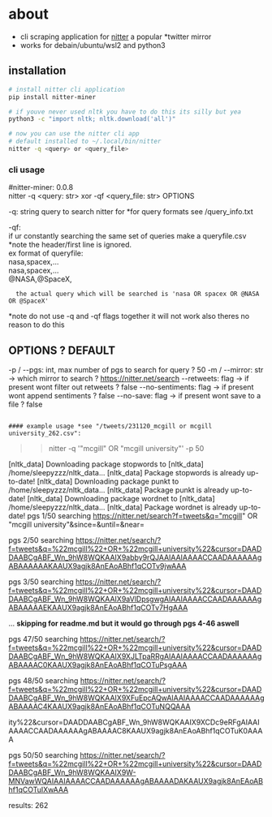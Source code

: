 # about
- cli scraping application for [nitter](https://nitter.net/search) a popular *twitter mirror    
- works for debain/ubuntu/wsl2 and python3 

## installation
```bash
# install nitter cli application
pip install nitter-miner

# if youve never used nltk you have to do this its silly but yea
python3 -c "import nltk; nltk.download('all')"

# now you can use the nitter cli app 
# default installed to ~/.local/bin/nitter
nitter -q <query> or <query_file> 
```

### cli usage  
#nitter-miner: 0.0.8  
nitter -q <query: str> xor -qf <query_file: str> OPTIONS  

-q:   string query to search nitter for *for query formats see /query_info.txt  

-qf:  
      if ur constantly searching the same set of queries make a queryfile.csv  
      *note the header/first line is ignored.  
      ex format of queryfile:  
      nasa,spacex,...  
      nasa,spacex,...  
      @NASA,@SpaceX,  

      the actual query which will be searched is 'nasa OR spacex OR @NASA OR @SpaceX'  

*note do not use -q and -qf flags together it will not work also theres no reason to do this  

OPTIONS                                                        ? DEFAULT
------------------------------------------------------------------------
-p / --pgs: int, max number of pgs to search for query         ? 50
-m / --mirror: str -> which mirror to search                   ? https://nitter.net/search
--retweets: flag -> if present wont filter out retweets        ? false
--no-sentiments: flag -> if present wont append sentiments     ? false
--no-save: flag -> if present wont save to a file              ? false
```

#### example usage *see "/tweets/231120_mcgill or mcgill university_262.csv":  
```
>> nitter -q '"mcgill" OR "mcgill university"' -p 50

[nltk_data] Downloading package stopwords to
[nltk_data]     /home/sleepyzzz/nltk_data...
[nltk_data]   Package stopwords is already up-to-date!
[nltk_data] Downloading package punkt to /home/sleepyzzz/nltk_data...
[nltk_data]   Package punkt is already up-to-date!
[nltk_data] Downloading package wordnet to
[nltk_data]     /home/sleepyzzz/nltk_data...
[nltk_data]   Package wordnet is already up-to-date!
pgs 1/50
searching https://nitter.net/search?f=tweets&q="mcgill" OR "mcgill university"&since=&until=&near=

pgs 2/50
searching https://nitter.net/search/?f=tweets&q=%22mcgill%22+OR+%22mcgill+university%22&cursor=DAADDAABCgABF_Wn_9hW8WQKAAIX9abby9rQJAAIAAIAAAACCAADAAAAAAgABAAAAAAKAAUX9agjk8AnEAoABhf1qCOTv9jwAAA

pgs 3/50
searching https://nitter.net/search/?f=tweets&q=%22mcgill%22+OR+%22mcgill+university%22&cursor=DAADDAABCgABF_Wn_9hW8WQKAAIX9aVlDpsgwgAIAAIAAAACCAADAAAAAAgABAAAAAEKAAUX9agjk8AnEAoABhf1qCOTv7HgAAA

... **skipping for readme.md but it would go through pgs 4-46 aswell**

pgs 47/50
searching https://nitter.net/search/?f=tweets&q=%22mcgill%22+OR+%22mcgill+university%22&cursor=DAADDAABCgABF_Wn_9hW8WQKAAIX9XJLTpaRRgAIAAIAAAACCAADAAAAAAgABAAAAC0KAAUX9agjk8AnEAoABhf1qCOTuPsgAAA

pgs 48/50
searching https://nitter.net/search/?f=tweets&q=%22mcgill%22+OR+%22mcgill+university%22&cursor=DAADDAABCgABF_Wn_9hW8WQKAAIX9XFuEpcAQwAIAAIAAAACCAADAAAAAAgABAAAAC4KAAUX9agjk8AnEAoABhf1qCOTuNQQAAA

ity%22&cursor=DAADDAABCgABF_Wn_9hW8WQKAAIX9XCDc9eRFgAIAAIAAAACCAADAAAAAAgABAAAAC8KAAUX9agjk8AnEAoABhf1qCOTuK0AAAA       

pgs 50/50
searching https://nitter.net/search/?f=tweets&q=%22mcgill%22+OR+%22mcgill+university%22&cursor=DAADDAABCgABF_Wn_9hW8WQKAAIX9W-MNVawWQAIAAIAAAACCAADAAAAAAgABAAAADAKAAUX9agjk8AnEAoABhf1qCOTuIXwAAA

results: 262
```